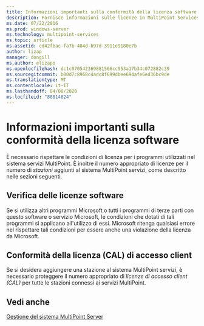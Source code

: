 ```yaml
---
title: Informazioni importanti sulla conformità della licenza software
description: Fornisce informazioni sulle licenze in MultiPoint Services.
ms.date: 07/22/2016
ms.prod: windows-server
ms.technology: multipoint-services
ms.topic: article
ms.assetid: cd42fbac-fa7b-484d-b97d-3911e9180e7b
author: lizap
manager: dongill
ms.author: elizapo
ms.openlocfilehash: dc1c070542369881566cc953a17b34c072882c39
ms.sourcegitcommit: b00d7c8968c4adc8f699dbee694afe6ed36bc9de
ms.translationtype: MT
ms.contentlocale: it-IT
ms.lasthandoff: 04/08/2020
ms.locfileid: "80814624"
---
```

# <a name="important-information-about-software-license-compliance"></a>Informazioni importanti sulla conformità della licenza software
È necessario rispettare le condizioni di licenza per i programmi utilizzati nel sistema servizi MultiPoint. È inoltre il numero appropriato di licenze per il numero di *stazioni* aggiunti al sistema MultiPoint servizi, come descritto nelle sezioni seguenti.  
  
## <a name="software-license-compliance"></a>Verifica delle licenze software  
Se si utilizza altri programmi Microsoft o tutti i programmi di terze parti con questo software o servizio Microsoft, le condizioni che dotati di tali programmi si applicano all'utilizzo di essi. Microsoft ritenga qualsiasi errore nel rispettare tali condizioni per essere anche una violazione della licenza da Microsoft.  
  
## <a name="client-access-license-cal-compliance"></a>Conformità della licenza (CAL) di accesso client  
Se si desidera aggiungere una stazione al sistema MultiPoint servizi, è necessario proteggere il numero appropriato di *licenze di accesso client (CAL)* per tutte le stazioni connessi ai servizi MultiPoint.   
  
## <a name="see-also"></a>Vedi anche  
[Gestione del sistema MultiPoint Server](managing-your-multipoint-services-system.md)  
  
